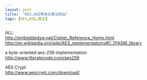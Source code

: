 ```yaml
---
layout: post
title:  "DES,ASE等常见算法网站"
tags: [DES,ASE,算法]
---
```

ALL:<br/>
http://embeddedsw.net/Cipher_Reference_Home.html<br/>
http://en.wikipedia.org/wiki/AES_implementations#C.2FASM_library

a byte-oriented aes-256 implementation<br/>
http://www.literatecode.com/aes256

AES Crypt<br/>
http://www.aescrypt.com/download/